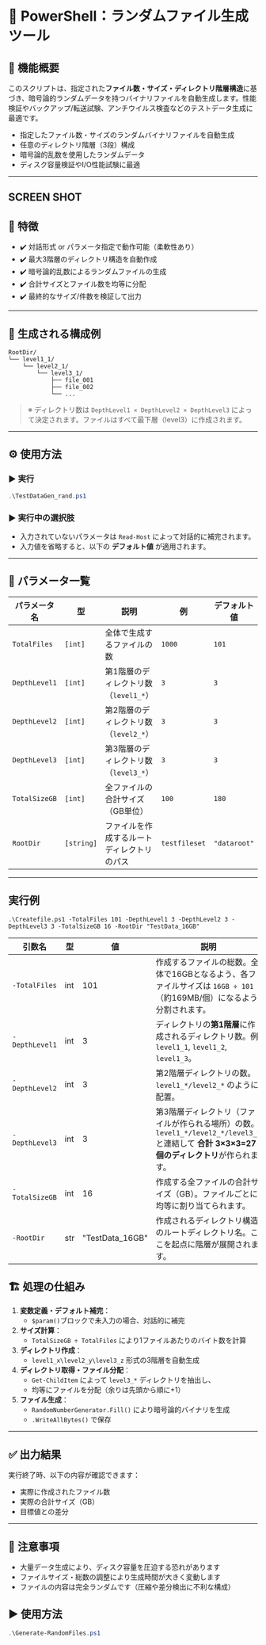 
# 📁 PowerShell：ランダムファイル生成ツール

## 🧩 機能概要

このスクリプトは、指定された**ファイル数・サイズ・ディレクトリ階層構造**に基づき、暗号論的ランダムデータを持つバイナリファイルを自動生成します。性能検証やバックアップ/転送試験、アンチウイルス検査などのテストデータ生成に最適です。

- 指定したファイル数・サイズのランダムバイナリファイルを自動生成
- 任意のディレクトリ階層（3段）構成
- 暗号論的乱数を使用したランダムデータ
- ディスク容量検証やI/O性能試験に最適

---
## SCREEN SHOT


## 🚀 特徴

- ✔️ 対話形式 or パラメータ指定で動作可能（柔軟性あり）
- ✔️ 最大3階層のディレクトリ構造を自動作成
- ✔️ 暗号論的乱数によるランダムファイルの生成
- ✔️ 合計サイズとファイル数を均等に分配
- ✔️ 最終的なサイズ/件数を検証して出力

---

## 📂 生成される構成例

```plaintext
RootDir/
└── level1_1/
    └── level2_1/
        └── level3_1/
            ├── file_001
            ├── file_002
            └── ...
```

> ※ ディレクトリ数は `DepthLevel1 × DepthLevel2 × DepthLevel3` によって決定されます。ファイルはすべて最下層（level3）に作成されます。

---

## ⚙️ 使用方法

### ▶ 実行

```powershell
.\TestDataGen_rand.ps1
```

### ▶ 実行中の選択肢

- 入力されていないパラメータは `Read-Host` によって対話的に補完されます。
- 入力値を省略すると、以下の **デフォルト値** が適用されます。

---

## 🧾 パラメータ一覧

| パラメータ名     | 型        | 説明                                                                             | 例            | デフォルト値 |
|------------------|-----------|----------------------------------------------------------------------------------|---------------|--------------|
| `TotalFiles`     | `[int]`   | 全体で生成するファイルの数                                                       | `1000`        | `101`        |
| `DepthLevel1`    | `[int]`   | 第1階層のディレクトリ数（`level1_*`）                                            | `3`           | `3`          |
| `DepthLevel2`    | `[int]`   | 第2階層のディレクトリ数（`level2_*`）                                            | `3`           | `3`          |
| `DepthLevel3`    | `[int]`   | 第3階層のディレクトリ数（`level3_*`）                                            | `3`           | `3`          |
| `TotalSizeGB`    | `[int]`   | 全ファイルの合計サイズ（GB単位）                                                | `100`         | `180`        |
| `RootDir`        | `[string]`| ファイルを作成するルートディレクトリのパス                                       | `testfileset` | `"dataroot"` |

---

## 実行例
```.\Createfile.ps1 -TotalFiles 101 -DepthLevel1 3 -DepthLevel2 3 -DepthLevel3 3 -TotalSizeGB 16 -RootDir "TestData_16GB"```

| 引数名            | 型   | 値                | 説明                                                                                          |
| -------------- | --- | ---------------- | ------------------------------------------------------------------------------------------- |
| `-TotalFiles`  | int | 101              | 作成するファイルの総数。全体で16GBとなるよう、各ファイルサイズは `16GB ÷ 101`（約169MB/個）になるよう分割されます。                       |
| `-DepthLevel1` | int | 3                | ディレクトリの**第1階層**に作成されるディレクトリ数。例: `level1_1`, `level1_2`, `level1_3`。                         |
| `-DepthLevel2` | int | 3                | 第2階層ディレクトリの数。`level1_*/level2_*` のように配置。                                                    |
| `-DepthLevel3` | int | 3                | 第3階層ディレクトリ（ファイルが作られる場所）の数。`level1_*/level2_*/level3_*` と連結して **合計 3×3×3=27個のディレクトリ**が作られます。 |
| `-TotalSizeGB` | int | 16               | 作成する全ファイルの合計サイズ（GB）。ファイルごとに均等に割り当てられます。                                                     |
| `-RootDir`     | str | "TestData\_16GB" | 作成されるディレクトリ構造のルートディレクトリ名。ここを起点に階層が展開されます。                                                   |


## 🏗️ 処理の仕組み

1. **変数定義・デフォルト補完**：
   - `$param()`ブロックで未入力の場合、対話的に補完
2. **サイズ計算**：
   - `TotalSizeGB ÷ TotalFiles` により1ファイルあたりのバイト数を計算
3. **ディレクトリ作成**：
   - `level1_x\level2_y\level3_z` 形式の3階層を自動生成
4. **ディレクトリ取得・ファイル分配**：
   - `Get-ChildItem` によって `level3_*` ディレクトリを抽出し、
   - 均等にファイルを分配（余りは先頭から順に+1）
5. **ファイル生成**：
   - `RandomNumberGenerator.Fill()` により暗号論的バイナリを生成
   - `.WriteAllBytes()` で保存

---

## ✅ 出力結果

実行終了時、以下の内容が確認できます：

- 実際に作成されたファイル数
- 実際の合計サイズ（GB）
- 目標値との差分

---

## 📌 注意事項

- 大量データ生成により、ディスク容量を圧迫する恐れがあります
- ファイルサイズ・総数の調整により生成時間が大きく変動します
- ファイルの内容は完全ランダムです（圧縮や差分検出に不利な構成）


## ▶️ 使用方法

```powershell
.\Generate-RandomFiles.ps1
